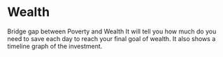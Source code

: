 # Wealth
Bridge gap between Poverty and Wealth
It will tell you how much do you need to save each day to reach your final goal of wealth.
It also shows a timeline graph of the investment.
